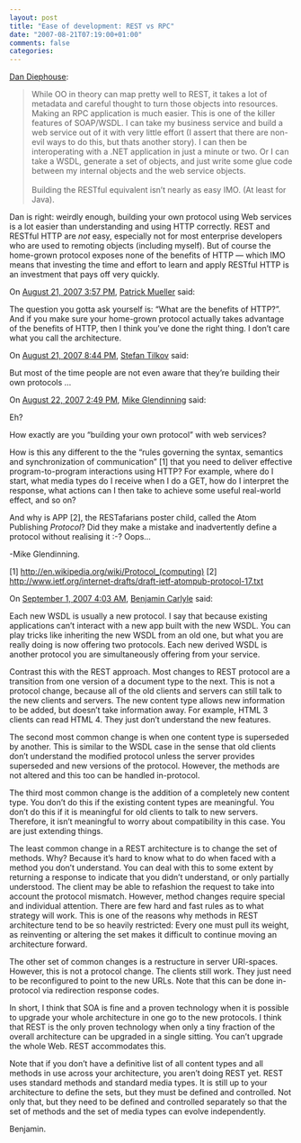 ```yaml
---
layout: post
title: "Ease of development: REST vs RPC"
date: "2007-08-21T07:19:00+01:00"
comments: false
categories: 
---
```


<p><a href="http://netzooid.com/blog/2007/08/19/ease-of-development-rest-vs-rpc/">Dan Diephouse</a>:</p>

<blockquote>
<p>While OO in theory can map pretty well to REST, it takes a lot of metadata and careful thought to turn those objects into resources. Making an RPC application is much easier. This is one of the killer features of SOAP/WSDL. I can take my business service and build a web service out of it with very little effort (I assert that there are non-evil ways to do this, but thats another story). I can then be interoperating with a .NET application in just a minute or two. Or I can take a WSDL, generate a set of objects, and just write some glue code between my internal objects and the web service objects.<br /><br />Building the RESTful equivalent isn&#8217;t nearly as easy IMO. (At least for Java).</p>
</blockquote>

<p>Dan is right: weirdly enough, building your own protocol using Web services is a lot easier than understanding and using HTTP correctly. REST and RESTful HTTP are <em>not</em> easy, especially not for most enterprise developers who are used to remoting objects (including myself). But of course the home-grown protocol exposes none of the benefits of HTTP &#8212; which IMO means that investing the time and effort to learn and apply RESTful HTTP is an investment that pays off very quickly.</p>

<section class="comments">



<div class="comment" id="comment-1418">
On <a href="#comment-1418" title="Permalink to this comment">August 21, 2007  3:57 PM</a>, <a href="http://muellerware.org" title="http://muellerware.org" rel="nofollow">Patrick Mueller</a>
said:
<p>The question you gotta ask yourself is: &#8220;What are the benefits of HTTP?&#8221;.  And if you make sure your home-grown protocol actually takes advantage of the benefits of HTTP, then I think you&#8217;ve done the right thing.  I don&#8217;t care what you call the architecture.</p>


<div class="comment" id="comment-1419">
On <a href="#comment-1419" title="Permalink to this comment">August 21, 2007  8:44 PM</a>, <a href="/en/staff/st/">Stefan Tilkov</a>
said:
<p>But most of the time people are not even aware that they&#8217;re building their own protocols &#8230;</p>


<div class="comment" id="comment-1420">
On <a href="#comment-1420" title="Permalink to this comment">August 22, 2007  2:49 PM</a>, <a href="http://www.dulciana.com" title="http://www.dulciana.com" rel="nofollow">Mike Glendinning</a>
said:
<p>Eh?</p>

<p>How exactly are you &#8220;building your own protocol&#8221; with web services?</p>

<p>How is this any different to the the &#8220;rules governing the syntax, semantics and synchronization of communication&#8221; [1] that you need to deliver effective program-to-program interactions using HTTP?  For example, where do I start, what media types do I receive when I do a GET, how do I interpret the response, what actions can I then take to achieve some useful real-world effect, and so on?</p>

<p>And why is APP [2], the RESTafarians poster child, called the Atom Publishing <em>Protocol</em>?  Did they make a mistake and inadvertently define a protocol without realising it :-?  Oops&#8230;</p>

<p>-Mike Glendinning.</p>

<p>[1] <a href="http://en.wikipedia.org/wiki/Protocol_(computing)" rel="nofollow" /><a href="http://en.wikipedia.org/wiki/Protocol_(computing)" rel="nofollow">http://en.wikipedia.org/wiki/Protocol_(computing)</a>
[2] <a href="http://www.ietf.org/internet-drafts/draft-ietf-atompub-protocol-17.txt" rel="nofollow" /><a href="http://www.ietf.org/internet-drafts/draft-ietf-atompub-protocol-17.txt" rel="nofollow">http://www.ietf.org/internet-drafts/draft-ietf-atompub-protocol-17.txt</a></p>


<div class="comment" id="comment-1421">
On <a href="#comment-1421" title="Permalink to this comment">September  1, 2007  4:03 AM</a>, <a href="http://soundadvice.id.au/blog/" title="http://soundadvice.id.au/blog/" rel="nofollow">Benjamin Carlyle</a>
said:
<p>Each new WSDL is usually a new protocol. I say that because existing applications can&#8217;t interact with a new app built with the new WSDL. You can play tricks like inheriting the new WSDL from an old one, but what you are really doing is now offering two protocols. Each new derived WSDL is another protocol you are simultaneously offering from your service.</p>

<p>Contrast this with the REST approach. Most changes to REST protocol are a transition from one version of a document type to the next. This is not a protocol change, because all of the old clients and servers can still talk to the new clients and servers. The new content type allows new information to be added, but doesn&#8217;t take information away. For example, HTML 3 clients can read HTML 4. They just don&#8217;t understand the new features.</p>

<p>The second most common change is when one content type is superseded by another. This is similar to the WSDL case in the sense that old clients don&#8217;t understand the modified protocol unless the server provides superseded and new versions of the protocol. However, the methods are not altered and this too can be handled in-protocol.</p>

<p>The third most common change is the addition of a completely new content type. You don&#8217;t do this if the existing content types are meaningful. You don&#8217;t do this if it is meaningful for old clients to talk to new servers. Therefore, it isn&#8217;t meaningful to worry about compatibility in this case. You are just extending things.</p>

<p>The least common change in a REST architecture is to change the set of methods. Why? Because it&#8217;s hard to know what to do when faced with a method you don&#8217;t understand. You can deal with this to some extent by returning a response to indicate that you didn&#8217;t understand, or only partially understood. The client may be able to refashion the request to take into account the protocol mismatch. However, method changes require special and individual attention. There are few hard and fast rules as to what strategy will work. This is one of the reasons why methods in REST architecture tend to be so heavily restricted: Every one must pull its weight, as reinventing or altering the set makes it difficult to continue moving an architecture forward.</p>

<p>The other set of common changes is a restructure in server URI-spaces. However, this is not a protocol change. The clients still work. They just need to be reconfigured to point to the new URLs. Note that this can be done in-protocol via redirection response codes.</p>

<p>In short, I think that SOA is fine and a proven technology when it is possible to upgrade your whole architecture in one go to the new protocols. I think that REST is the only proven technology when only a tiny fraction of the overall architecture can be upgraded in a single sitting. You can&#8217;t upgrade the whole Web. REST accommodates this.</p>

<p>Note that if you don&#8217;t have a definitive list of all content types and all methods in use across your architecture, you aren&#8217;t doing REST yet. REST uses standard methods and standard media types. It is still up to your architecture to define the sets, but they must be defined and controlled. Not only that, but they need to be defined and controlled separately so that the set of methods and the set of media types can evolve independently.</p>

<p>Benjamin.</p>


</section>

